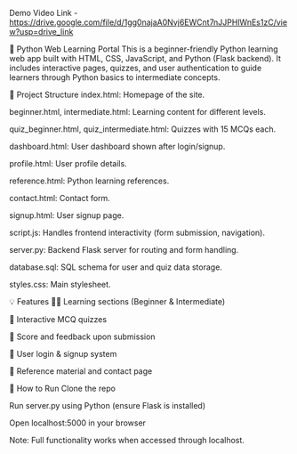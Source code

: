 Demo Video Link - https://drive.google.com/file/d/1gg0najaA0Nvj6EWCnt7nJJPHlWnEs1zC/view?usp=drive_link

🐍 Python Web Learning Portal
This is a beginner-friendly Python learning web app built with HTML, CSS, JavaScript, and Python (Flask backend). It includes interactive pages, quizzes, and user authentication to guide learners through Python basics to intermediate concepts.

📁 Project Structure
index.html: Homepage of the site.

beginner.html, intermediate.html: Learning content for different levels.

quiz_beginner.html, quiz_intermediate.html: Quizzes with 15 MCQs each.

dashboard.html: User dashboard shown after login/signup.

profile.html: User profile details.

reference.html: Python learning references.

contact.html: Contact form.

signup.html: User signup page.

script.js: Handles frontend interactivity (form submission, navigation).

server.py: Backend Flask server for routing and form handling.

database.sql: SQL schema for user and quiz data storage.

styles.css: Main stylesheet.

💡 Features
👨‍🏫 Learning sections (Beginner & Intermediate)

🧠 Interactive MCQ quizzes

🧾 Score and feedback upon submission

🔐 User login & signup system

📑 Reference material and contact page

🚀 How to Run
Clone the repo

Run server.py using Python (ensure Flask is installed)

Open localhost:5000 in your browser

Note: Full functionality works when accessed through localhost.
